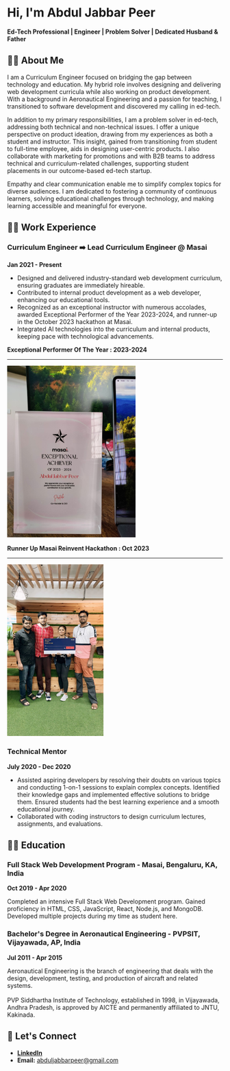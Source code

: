 # Hi, I'm Abdul Jabbar Peer

**Ed-Tech Professional | Engineer | Problem Solver | Dedicated Husband & Father**

## 👨‍🏫 About Me

I am a Curriculum Engineer focused on bridging the gap between technology and education. My hybrid role involves designing and delivering web development curricula while also working on product development. With a background in Aeronautical Engineering and a passion for teaching, I transitioned to software development and discovered my calling in ed-tech.

In addition to my primary responsibilities, I am a problem solver in ed-tech, addressing both technical and non-technical issues. I offer a unique perspective on product ideation, drawing from my experiences as both a student and instructor. This insight, gained from transitioning from student to full-time employee, aids in designing user-centric products. I also collaborate with marketing for promotions and with B2B teams to address technical and curriculum-related challenges, supporting student placements in our outcome-based ed-tech startup.

Empathy and clear communication enable me to simplify complex topics for diverse audiences. I am dedicated to fostering a community of continuous learners, solving educational challenges through technology, and making learning accessible and meaningful for everyone.

## 👨‍💻 Work Experience

### Curriculum Engineer ➡️ Lead Curriculum Engineer @ Masai

**Jan 2021 - Present**

- Designed and delivered industry-standard web development curriculum, ensuring graduates are immediately hireable.
- Contributed to internal product development as a web developer, enhancing our educational tools.
- Recognized as an exceptional instructor with numerous accolades, awarded Exceptional Performer of the Year 2023-2024, and runner-up in the October 2023 hackathon at Masai.
- Integrated AI technologies into the curriculum and internal products, keeping pace with technological advancements.

**Exceptional Performer Of The Year : 2023-2024**
<br/><hr/>
<img src="./images/perform.jpeg" height="400px" />

**Runner Up Masai Reinvent Hackathon : Oct 2023**
<br/><hr/>
<img src="./images/hackathon.jpg" height="400px" />

### Technical Mentor

**July 2020 - Dec 2020**

- Assisted aspiring developers by resolving their doubts on various topics and conducting 1-on-1 sessions to explain complex concepts. Identified their knowledge gaps and implemented effective solutions to bridge them. Ensured students had the best learning experience and a smooth educational journey.
- Collaborated with coding instructors to design curriculum lectures, assignments, and evaluations.

## 👨‍🎓 Education

### Full Stack Web Development Program - Masai, Bengaluru, KA, India

**Oct 2019 - Apr 2020**

Completed an intensive Full Stack Web Development program. Gained proficiency in HTML, CSS, JavaScript, React, Node.js, and MongoDB. Developed multiple projects during my time as student here.

### Bachelor's Degree in Aeronautical Engineering - PVPSIT, Vijayawada, AP, India

**Jul 2011 - Apr 2015**

Aeronautical Engineering is the branch of engineering that deals with the design, development, testing, and production of aircraft and related systems.
<br/><br/>
PVP Siddhartha Institute of Technology, established in 1998, in Vijayawada, Andhra Pradesh, is approved by AICTE and permanently affiliated to JNTU, Kakinada.

## 🤝 Let's Connect

- **[LinkedIn](https://www.linkedin.com/in/abduljabbarpeer/)**
- **Email:** abduljabbarpeer@gmail.com
